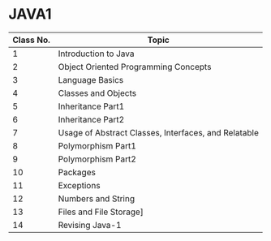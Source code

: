 # JAVA1

| Class No. |Topic|
|-----------|-----|
| 1         |Introduction to Java|
| 2         |Object Oriented Programming ​Concepts|
| 3         |Language Basics|
| 4         |Classes and Objects|
| 5         |Inheritance Part1|
| 6         |Inheritance Part2|
| 7         |Usage of Abstract Classes,  Interfaces, and Relatable|
| 8         |Polymorphism Part1 |
| 9         |Polymorphism Part2|
| 10        |Packages|
| 11        |Exceptions|
| 12        |Numbers and String|
| 13        |Files and File Storage]
| 14        |Revising Java-1|

